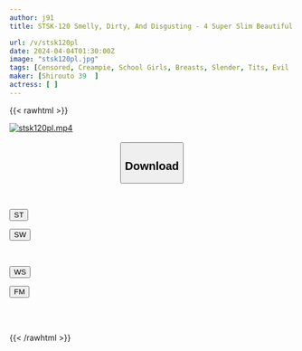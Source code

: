 ```yaml
---
author: j91
title: STSK-120 Smelly, Dirty, And Disgusting - 4 Super Slim Beautiful Girls In Uniform Who Are Forced To Fuck A Disgusting Old Man Who Weighs Over 100 Kg.

url: /v/stsk120pl
date: 2024-04-04T01:30:00Z
image: "stsk120pl.jpg"
tags: [Censored, Creampie, School Girls, Breasts, Slender, Tits, Evil	]
maker: [Shirouto 39  ]
actress: [ ]
---
```



{{< rawhtml >}}

<div class="video" data-videoid="0pZm9VZZykumrl">
    <a href="javascript:;">
        <img src="/v/stsk120pl/stsk120pl.jpg" width="WIDTH" height="HEIGHT" alt="stsk120pl.mp4" loading="lazy">
    </a>
</div>

<script type="text/javascript" src="https://j91.asia/asset/on-demand-st.js"></script>

<br>
  <link rel="stylesheet" href="https://j91.asia/asset/bs5.css">
  
  <center>
  <button class="btn btn-primary" type="button" data-bs-toggle="collapse" data-bs-target=".multi-collapse" aria-expanded="false" aria-controls="multiCollapseExample1 multiCollapseExample2"><h2>Download</h2></button></center>
</p>
<div class="row">
  <div class="col">
    <div class="collapse multi-collapse" id="multiCollapseExample1">
      <div class="card card-body">
	      	      <br>
<div class="buttons">  
<p><a href="https://streamtape.to/v/0pZm9VZZykumrl" target="_blank"><button class="btn-hover color-3"><i class="fa fa-download"></i> ST</button></a></p>
<p><a href="https://asnwish.com/a2phpnc9luih" target="_blank"><button class="btn-hover color-2"><i class="fa fa-download"></i> SW</button></a></p></div>
    </div>
  </div>
</div>
  <div class="col">
    <div class="collapse multi-collapse" id="multiCollapseExample2">
      <div class="card card-body">
	      <br>
<div class="buttons">
<p><a href="https://wolfstream.tv/ifs66cibap39"><button class="btn-hover color-9"><i class="fa fa-download"></i> WS</button></a></p>
<p><a href="https://filemoon.sx/d/ks86nef3pu11"><button class="btn-hover color-8"><i class="fa fa-download"></i> FM</button></a></p></div>
<br><br>
      </div>
    </div>
  </div>
</div>

{{< /rawhtml >}}